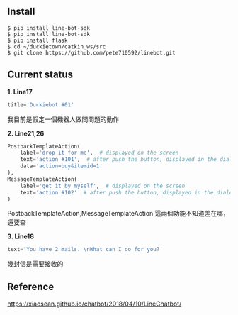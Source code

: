 Install
-------
    $ pip install line-bot-sdk
    $ pip install line-bot-sdk
    $ pip install flask
    $ cd ~/duckietown/catkin_ws/src
    $ git clone https://github.com/pete710592/linebot.git



Current status
-------
**1. Line17**
```python
title='Duckiebot #01'
```
我目前是假定一個機器人做問問題的動作

**2. Line21,26**
```python
PostbackTemplateAction(
	label='drop it for me',  # displayed on the screen
	text='action #101',  # after push the button, displayed in the dialog
	data='action=buy&itemid=1'
),
MessageTemplateAction(
	label='get it by myself',  # displayed on the screen
	text='action #102'  # after push the button, displayed in the dialog
)
```
  PostbackTemplateAction,MessageTemplateAction 這兩個功能不知道差在哪，還要查

**3. Line18**
```python
text='You have 2 mails. \nWhat can I do for you?'
```
  幾封信是需要接收的



Reference
-------
https://xiaosean.github.io/chatbot/2018/04/10/LineChatbot/
